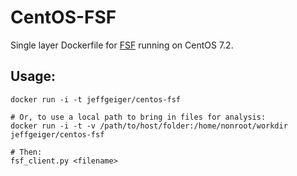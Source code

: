 # CentOS-FSF

Single layer Dockerfile for [FSF](https://github.com/EmersonElectricCo/fsf) running on CentOS 7.2.

## Usage:

```
docker run -i -t jeffgeiger/centos-fsf

# Or, to use a local path to bring in files for analysis:
docker run -i -t -v /path/to/host/folder:/home/nonroot/workdir jeffgeiger/centos-fsf

# Then:
fsf_client.py <filename>
```
